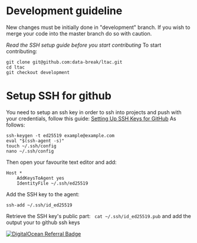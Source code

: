 # Development guideline
New changes must be initially done in "development" branch. If you wish to merge your code into the master branch do so with caution.

*Read the SSH setup guide before you start contributing*
To start contributing:
```
git clone git@github.com:data-break/ltac.git
cd ltac
git checkout development
```

# Setup SSH for github
You need to setup an ssh key in order to ssh into projects and push with your credentials, follow this guide: [Setting Up SSH Keys for GitHub](https://www.youtube.com/watch?v=8X4u9sca3Io)
As follows:
```
ssh-keygen -t ed25519 example@example.com
eval "$(ssh-agent -s)"
touch ~/.ssh/config
nano ~/.ssh/config
```

Then open your favourite text editor and add:
```
Host *
	AddKeysToAgent yes
	IdentityFile ~/.ssh/ed25519
```

Add the SSH key to the agent:
```
ssh-add ~/.ssh/id_ed25519
```

Retrieve the SSH key's public part: ``` cat ~/.ssh/id_ed25519.pub``` and add the output your to github ssh keys

[![DigitalOcean Referral Badge](https://web-platforms.sfo2.cdn.digitaloceanspaces.com/WWW/Badge%201.svg)](https://www.digitalocean.com/?refcode=0d02f47d7c5f&utm_campaign=Referral_Invite&utm_medium=Referral_Program&utm_source=badge)
